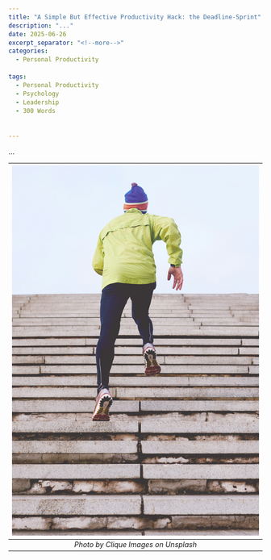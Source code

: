 ```yaml
---
title: "A Simple But Effective Productivity Hack: the Deadline-Sprint"
description: "..."
date: 2025-06-26
excerpt_separator: "<!--more-->"
categories:
  - Personal Productivity

tags:
  - Personal Productivity
  - Psychology
  - Leadership
  - 300 Words


---
```


...

| ![image](/assets/images/clique-images-running-unsplash.jpg) |
|:--:|
| *Photo by Clique Images on Unsplash* |


